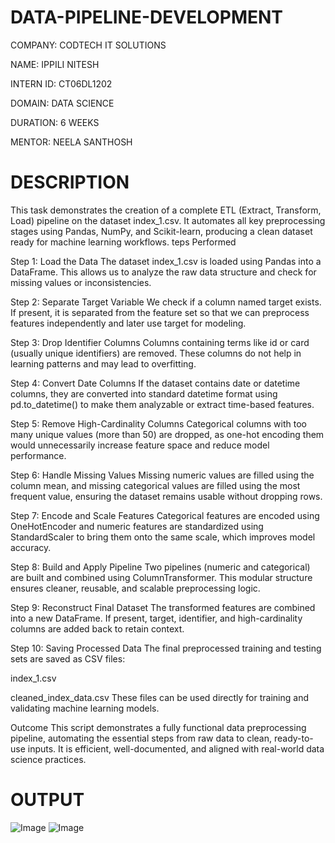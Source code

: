 # DATA-PIPELINE-DEVELOPMENT
COMPANY: CODTECH IT SOLUTIONS

NAME: IPPILI NITESH

INTERN ID: CT06DL1202

DOMAIN: DATA SCIENCE

DURATION: 6 WEEKS

MENTOR: NEELA SANTHOSH

# DESCRIPTION

This task demonstrates the creation of a complete ETL (Extract, Transform, Load) pipeline on the dataset index_1.csv. It automates all key preprocessing stages using Pandas, NumPy, and Scikit-learn, producing a clean dataset ready for machine learning workflows.
teps Performed

Step 1: Load the Data
The dataset index_1.csv is loaded using Pandas into a DataFrame. This allows us to analyze the raw data structure and check for missing values or inconsistencies.

Step 2: Separate Target Variable
We check if a column named target exists. If present, it is separated from the feature set so that we can preprocess features independently and later use target for modeling.

Step 3: Drop Identifier Columns
Columns containing terms like id or card (usually unique identifiers) are removed. These columns do not help in learning patterns and may lead to overfitting.

Step 4: Convert Date Columns
If the dataset contains date or datetime columns, they are converted into standard datetime format using pd.to_datetime() to make them analyzable or extract time-based features.

Step 5: Remove High-Cardinality Columns
Categorical columns with too many unique values (more than 50) are dropped, as one-hot encoding them would unnecessarily increase feature space and reduce model performance.

Step 6: Handle Missing Values
Missing numeric values are filled using the column mean, and missing categorical values are filled using the most frequent value, ensuring the dataset remains usable without dropping rows.

Step 7: Encode and Scale Features
Categorical features are encoded using OneHotEncoder and numeric features are standardized using StandardScaler to bring them onto the same scale, which improves model accuracy.

Step 8: Build and Apply Pipeline
Two pipelines (numeric and categorical) are built and combined using ColumnTransformer. This modular structure ensures cleaner, reusable, and scalable preprocessing logic.

Step 9: Reconstruct Final Dataset
The transformed features are combined into a new DataFrame. If present, target, identifier, and high-cardinality columns are added back to retain context.

Step 10: Saving Processed Data The final preprocessed training and testing sets are saved as CSV files:

index_1.csv

cleaned_index_data.csv These files can be used directly for training and validating machine learning models.

Outcome This script demonstrates a fully functional data preprocessing pipeline, automating the essential steps from raw data to clean, ready-to-use inputs. It is efficient, well-documented, and aligned with real-world data science practices.

# OUTPUT

![Image](https://github.com/user-attachments/assets/1c986c39-9fb2-4863-8488-dc6fa975a72a)
![Image](https://github.com/user-attachments/assets/7e60b143-ab0c-4dcc-97e3-fe2293c220b8)

